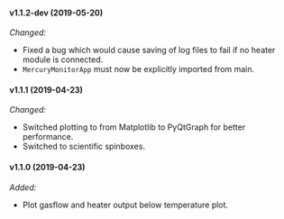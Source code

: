 ####  v1.1.2-dev (2019-05-20)
_Changed:_
- Fixed a bug which would cause saving of log files to fail if no heater module is connected.
- `MercuryMonitorApp` must now be explicitly imported from main.

#### v1.1.1 (2019-04-23)

_Changed:_
- Switched plotting to from Matplotlib to PyQtGraph for better performance.
- Switched to scientific spinboxes.

#### v1.1.0 (2019-04-23)
_Added:_
- Plot gasflow and heater output below temperature plot.
